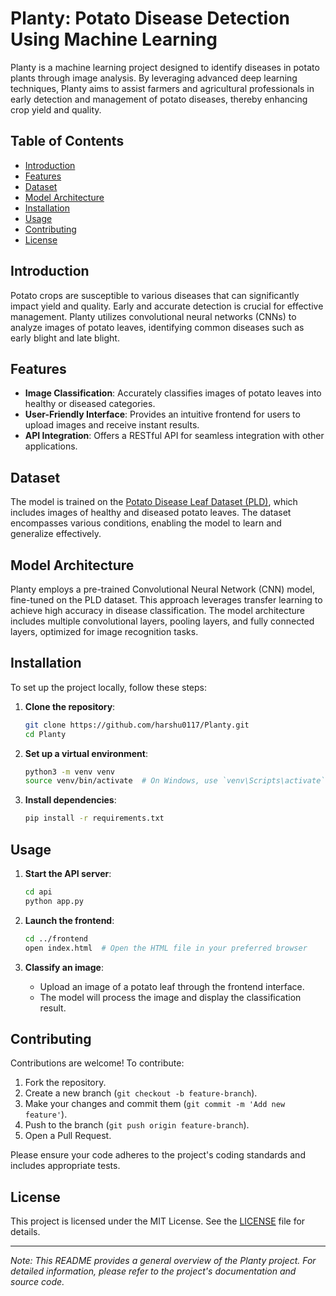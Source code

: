 # Planty: Potato Disease Detection Using Machine Learning

Planty is a machine learning project designed to identify diseases in potato plants through image analysis. By leveraging advanced deep learning techniques, Planty aims to assist farmers and agricultural professionals in early detection and management of potato diseases, thereby enhancing crop yield and quality.

## Table of Contents

- [Introduction](#introduction)
- [Features](#features)
- [Dataset](#dataset)
- [Model Architecture](#model-architecture)
- [Installation](#installation)
- [Usage](#usage)
- [Contributing](#contributing)
- [License](#license)

## Introduction

Potato crops are susceptible to various diseases that can significantly impact yield and quality. Early and accurate detection is crucial for effective management. Planty utilizes convolutional neural networks (CNNs) to analyze images of potato leaves, identifying common diseases such as early blight and late blight.

## Features

- **Image Classification**: Accurately classifies images of potato leaves into healthy or diseased categories.
- **User-Friendly Interface**: Provides an intuitive frontend for users to upload images and receive instant results.
- **API Integration**: Offers a RESTful API for seamless integration with other applications.

## Dataset

The model is trained on the [Potato Disease Leaf Dataset (PLD)](https://www.kaggle.com/datasets/rizwan123456789/potato-disease-leaf-datasetpld), which includes images of healthy and diseased potato leaves. The dataset encompasses various conditions, enabling the model to learn and generalize effectively.

## Model Architecture

Planty employs a pre-trained Convolutional Neural Network (CNN) model, fine-tuned on the PLD dataset. This approach leverages transfer learning to achieve high accuracy in disease classification. The model architecture includes multiple convolutional layers, pooling layers, and fully connected layers, optimized for image recognition tasks.

## Installation

To set up the project locally, follow these steps:

1. **Clone the repository**:
    ```bash
   git clone https://github.com/harshu0117/Planty.git
   cd Planty
   ```


2. **Set up a virtual environment**:
    ```bash
   python3 -m venv venv
   source venv/bin/activate  # On Windows, use `venv\Scripts\activate`
   ```


3. **Install dependencies**:
    ```bash
   pip install -r requirements.txt
   ```


## Usage

1. **Start the API server**:
    ```bash
   cd api
   python app.py
   ```


2. **Launch the frontend**:
    ```bash
   cd ../frontend
   open index.html  # Open the HTML file in your preferred browser
   ```


3. **Classify an image**:
   - Upload an image of a potato leaf through the frontend interface.
   - The model will process the image and display the classification result.

## Contributing

Contributions are welcome! To contribute:

1. Fork the repository.
2. Create a new branch (`git checkout -b feature-branch`).
3. Make your changes and commit them (`git commit -m 'Add new feature'`).
4. Push to the branch (`git push origin feature-branch`).
5. Open a Pull Request.

Please ensure your code adheres to the project's coding standards and includes appropriate tests.

## License

This project is licensed under the MIT License. See the [LICENSE](LICENSE) file for details.

---

*Note: This README provides a general overview of the Planty project. For detailed information, please refer to the project's documentation and source code.* 
